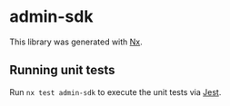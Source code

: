 # admin-sdk

This library was generated with [Nx](https://nx.dev).

## Running unit tests

Run `nx test admin-sdk` to execute the unit tests via [Jest](https://jestjs.io).

